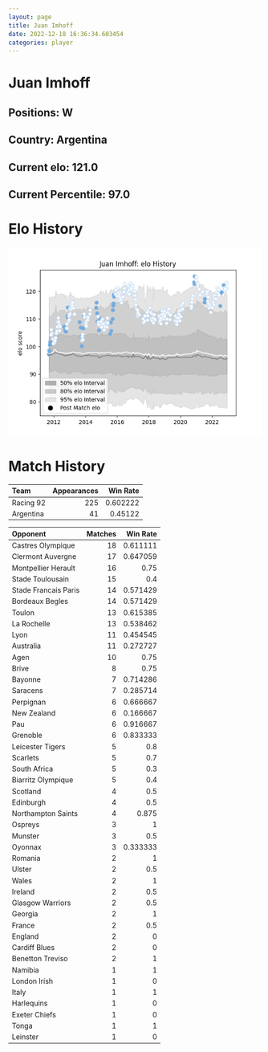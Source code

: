 ```yaml
---  
layout: page  
title: Juan Imhoff  
date: 2022-12-18 16:36:34.603454  
categories: player  
---
```

# Juan Imhoff

## Positions: W

## Country: Argentina

## Current elo: 121.0

## Current Percentile: 97.0

# Elo History


![elo history](history_JuanImhoff.png)
# Match History


| Team      |   Appearances |   Win Rate |
|:----------|--------------:|-----------:|
| Racing 92 |           225 |   0.602222 |
| Argentina |            41 |   0.45122  |

| Opponent             |   Matches |   Win Rate |
|:---------------------|----------:|-----------:|
| Castres Olympique    |        18 |   0.611111 |
| Clermont Auvergne    |        17 |   0.647059 |
| Montpellier Herault  |        16 |   0.75     |
| Stade Toulousain     |        15 |   0.4      |
| Stade Francais Paris |        14 |   0.571429 |
| Bordeaux Begles      |        14 |   0.571429 |
| Toulon               |        13 |   0.615385 |
| La Rochelle          |        13 |   0.538462 |
| Lyon                 |        11 |   0.454545 |
| Australia            |        11 |   0.272727 |
| Agen                 |        10 |   0.75     |
| Brive                |         8 |   0.75     |
| Bayonne              |         7 |   0.714286 |
| Saracens             |         7 |   0.285714 |
| Perpignan            |         6 |   0.666667 |
| New Zealand          |         6 |   0.166667 |
| Pau                  |         6 |   0.916667 |
| Grenoble             |         6 |   0.833333 |
| Leicester Tigers     |         5 |   0.8      |
| Scarlets             |         5 |   0.7      |
| South Africa         |         5 |   0.3      |
| Biarritz Olympique   |         5 |   0.4      |
| Scotland             |         4 |   0.5      |
| Edinburgh            |         4 |   0.5      |
| Northampton Saints   |         4 |   0.875    |
| Ospreys              |         3 |   1        |
| Munster              |         3 |   0.5      |
| Oyonnax              |         3 |   0.333333 |
| Romania              |         2 |   1        |
| Ulster               |         2 |   0.5      |
| Wales                |         2 |   1        |
| Ireland              |         2 |   0.5      |
| Glasgow Warriors     |         2 |   0.5      |
| Georgia              |         2 |   1        |
| France               |         2 |   0.5      |
| England              |         2 |   0        |
| Cardiff Blues        |         2 |   0        |
| Benetton Treviso     |         2 |   1        |
| Namibia              |         1 |   1        |
| London Irish         |         1 |   0        |
| Italy                |         1 |   1        |
| Harlequins           |         1 |   0        |
| Exeter Chiefs        |         1 |   0        |
| Tonga                |         1 |   1        |
| Leinster             |         1 |   0        |